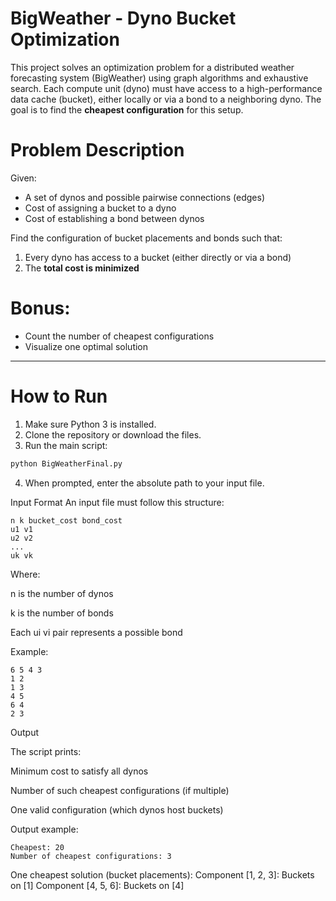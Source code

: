 # BigWeather - Dyno Bucket Optimization

This project solves an optimization problem for a distributed weather forecasting system (BigWeather) using graph algorithms and exhaustive search. Each compute unit (dyno) must have access to a high-performance data cache (bucket), either locally or via a bond to a neighboring dyno. The goal is to find the **cheapest configuration** for this setup.

# Problem Description

Given:
- A set of dynos and possible pairwise connections (edges)
- Cost of assigning a bucket to a dyno
- Cost of establishing a bond between dynos

Find the configuration of bucket placements and bonds such that:
1. Every dyno has access to a bucket (either directly or via a bond)
2. The **total cost is minimized**

# Bonus:
- Count the number of cheapest configurations
- Visualize one optimal solution

---

# How to Run

1. Make sure Python 3 is installed.
2. Clone the repository or download the files.
3. Run the main script:

```bash
python BigWeatherFinal.py
```

4. When prompted, enter the absolute path to your input file.


Input Format
An input file must follow this structure:
```
n k bucket_cost bond_cost
u1 v1
u2 v2
...
uk vk
```

Where:

n is the number of dynos

k is the number of bonds

Each ui vi pair represents a possible bond

Example:
```
6 5 4 3
1 2
1 3
4 5
6 4
2 3
```

Output

The script prints:

Minimum cost to satisfy all dynos

Number of such cheapest configurations (if multiple)

One valid configuration (which dynos host buckets)


Output example:
```
Cheapest: 20
Number of cheapest configurations: 3
```
One cheapest solution (bucket placements):
Component [1, 2, 3]: Buckets on [1]
Component [4, 5, 6]: Buckets on [4]



